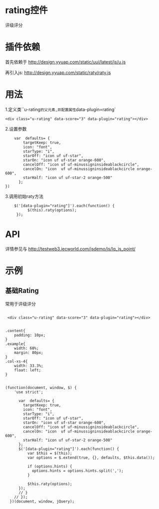 # rating控件

评级评分

# 插件依赖

首先依赖于 http://design.yyuap.com/static/uui/latest/js/u.js

再引入js: http://design.yyuap.com/static/raty/raty.js


# 用法

1.定义类``u-rating`的父元素,并配置属性`data-plugin=rating`

```
<div class="u-rating" data-score="3" data-plugin="rating"></div>

```

2.设置参数

```
	var  defaults= {
        targetKeep: true,
        icon: "font",
        starType: "i",
        starOff: "icon uf uf-star",
        starOn: "icon uf uf-star orange-600",
        cancelOff: "icon uf uf-minussigninsideablackcircle",
        cancelOn: "icon  uf uf-minussigninsideablackcircle orange-600",
        starHalf: "icon uf uf-star-2 orange-500"
      };
})

```

3.调用初始raty方法

```
	$('[data-plugin="rating"]').each(function() {
          $(this).raty(options);
     });

```

# API

详情参见与 http://testweb3.iecworld.com/jsdemo/js/lq_js_point/

# 示例

## 基础Rating

常用于评级评分
<div class="examples-code"><pre><code>
 &lt;div class="u-rating" data-score="3" data-plugin="rating">&lt;/div></code></pre>
</div>

<div class="examples-code"><pre><code>
.content{
    padding: 10px;
}
.example{
    width: 60%;
    margin: 80px;
}
.col-xs-4{
    width: 33.3%;
    float: left;
}</code></pre>
</div>

<pre class="examples-code"><code>
(function(document, window, $) {
    'use strict';
    
      var  defaults= {
        targetKeep: true,
        icon: "font",
        starType: "i",
        starOff: "icon uf uf-star",
        starOn: "icon uf uf-star orange-600",
        cancelOff: "icon uf uf-minussigninsideablackcircle",
        cancelOn: "icon  uf uf-minussigninsideablackcircle orange-600",
        starHalf: "icon uf uf-star-2 orange-500"
      };
      $('[data-plugin="rating"]').each(function() {
          var $this = $(this);
          var options = $.extend(true, {}, defaults, $this.data());

          if (options.hints) {
            options.hints = options.hints.split(',');
          }

          $this.raty(options);
      });
      // }
    // });
  })(document, window, jQuery);</code></pre>

